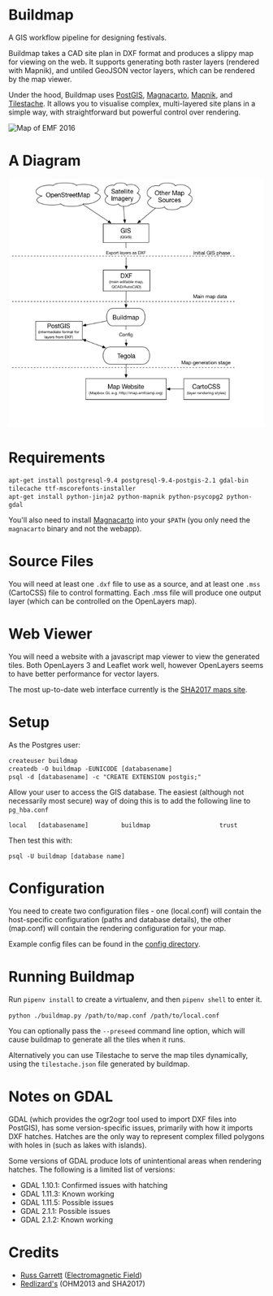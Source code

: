 Buildmap
========

A GIS workflow pipeline for designing festivals.

Buildmap takes a CAD site plan in DXF format and produces a slippy
map for viewing on the web. It supports generating both raster layers
(rendered with Mapnik), and untiled GeoJSON vector layers, which can
be rendered by the map viewer.

Under the hood, Buildmap uses [PostGIS](http://postgis.net/),
[Magnacarto](https://github.com/omniscale/magnacarto),
[Mapnik](http://mapnik.org/), and [Tilestache](http://tilestache.org/).
It allows you to visualise complex, multi-layered site plans in a
simple way, with straightforward but powerful control over rendering.

![Map of EMF 2016](/docs/emf2016.png?raw=true)

A Diagram
=========

![buildmap diagram](/docs/diagram.png?raw=true)

Requirements
============

    apt-get install postgresql-9.4 postgresql-9.4-postgis-2.1 gdal-bin tilecache ttf-mscorefonts-installer
    apt-get install python-jinja2 python-mapnik python-psycopg2 python-gdal


You'll also need to install
[Magnacarto](https://github.com/omniscale/magnacarto) into your `$PATH`
(you only need the `magnacarto` binary and not the webapp).

Source Files
============

You will need at least one `.dxf` file to use as a source, and at least
one `.mss` (CartoCSS) file to control formatting. Each .mss file will
produce one output layer (which can be controlled on the OpenLayers
map).

Web Viewer
==========

You will need a website with a javascript map viewer to view the
generated tiles. Both OpenLayers 3 and Leaflet work well, however
OpenLayers seems to have better performance for vector layers.

The most up-to-date web interface currently is the [SHA2017 maps
site](https://github.com/sha2017/maps-web).

Setup
=====

As the Postgres user:

    createuser buildmap
    createdb -O buildmap -EUNICODE [databasename]
    psql -d [databasename] -c "CREATE EXTENSION postgis;"

Allow your user to access the GIS database. The easiest (although not
necessarily most secure) way of doing this is to add the following line
to `pg_hba.conf`

    local   [databasename]         buildmap                   trust

Then test this with:

    psql -U buildmap [database name]


Configuration
=============

You need to create two configuration files - one (local.conf) will contain
the host-specific configuration (paths and database details), the other
(map.conf) will contain the rendering configuration for your map.

Example config files can be found in the [config directory](/config).

Running Buildmap
================

Run `pipenv install` to create a virtualenv, and then `pipenv shell` to enter it.

`python ./buildmap.py /path/to/map.conf /path/to/local.conf`

You can optionally pass the `--preseed` command line option, which will cause
buildmap to generate all the tiles when it runs.

Alternatively you can use Tilestache to serve the map tiles dynamically,
using the `tilestache.json` file generated by buildmap.

Notes on GDAL
=============

GDAL (which provides the ogr2ogr tool used to import DXF files into
PostGIS), has some version-specific issues, primarily with how it
imports DXF hatches. Hatches are the only way to represent complex filled
polygons with holes in (such as lakes with islands).

Some versions of GDAL produce lots of unintentional areas when rendering
hatches. The following is a limited list of versions:

* GDAL 1.10.1: Confirmed issues with hatching
* GDAL 1.11.3: Known working
* GDAL 1.11.5: Possible issues
* GDAL 2.1.1: Possible issues
* GDAL 2.1.2: Known working

Credits
=======

* [Russ Garrett](https://github.com/russss) ([Electromagnetic Field](https://www.emfcamp.org))
* [Redlizard's](https://github.com/redlizard) (OHM2013 and SHA2017)
